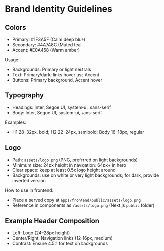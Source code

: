 # Brand Identity Guidelines

## Colors
- Primary: #1F3A5F (Calm deep blue)
- Secondary: #4A7A8C (Muted teal)
- Accent: #E0A458 (Warm amber)

Usage:
- Backgrounds: Primary or light neutrals
- Text: Primary/dark; links hover use Accent
- Buttons: Primary background, Accent hover

## Typography
- Headings: Inter, Segoe UI, system-ui, sans-serif
- Body: Inter, Segoe UI, system-ui, sans-serif

Examples:
- H1 28–32px, bold; H2 22–24px, semibold; Body 16–18px, regular

## Logo
- Path: `assets/logo.png` (PNG, preferred on light backgrounds)
- Minimum size: 24px height in navigation; 64px+ in hero
- Clear space: keep at least 0.5x logo height around
- Backgrounds: use on white or very light backgrounds; for dark, provide inverted version

How to use in frontend:
- Place a served copy at `apps/frontend/public/assets/logo.png`
- Reference in components as `/assets/logo.png` (Next.js `public` folder)

## Example Header Composition
- Left: Logo (24–28px height)
- Center/Right: Navigation links (12–16px, medium)
- Contrast: Ensure 4.5:1 for text on backgrounds
